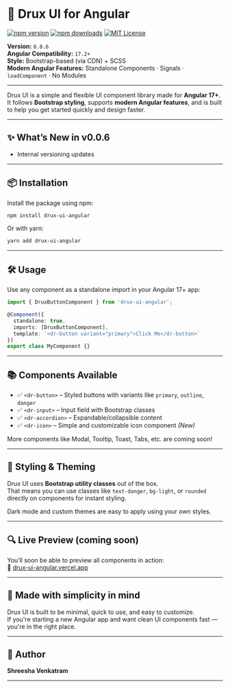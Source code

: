 # 🎨 Drux UI for Angular

[![npm version](https://img.shields.io/npm/v/drux-ui-angular.svg)](https://www.npmjs.com/package/drux-ui-angular)
[![npm downloads](https://img.shields.io/npm/dm/drux-ui-angular.svg)](https://www.npmjs.com/package/drux-ui-angular)
[![MIT License](https://img.shields.io/badge/license-MIT-blue.svg)](LICENSE)

**Version:** `0.0.6`  
**Angular Compatibility:** `17.2+`  
**Style:** Bootstrap-based (via CDN) + SCSS  
**Modern Angular Features:** Standalone Components · Signals · `loadComponent` · No Modules

---

Drux UI is a simple and flexible UI component library made for **Angular 17+**.  
It follows **Bootstrap styling**, supports **modern Angular features**, and is built to help you get started quickly and design faster.

---

## ✨ What’s New in v0.0.6

- Internal versioning updates

---

## 📦 Installation

Install the package using npm:

```bash
npm install drux-ui-angular
```

Or with yarn:

```bash
yarn add drux-ui-angular
```

---

## 🛠 Usage

Use any component as a standalone import in your Angular 17+ app:

```ts
import { DruxButtonComponent } from 'drux-ui-angular';

@Component({
  standalone: true,
  imports: [DruxButtonComponent],
  template: `<dr-button variant="primary">Click Me</dr-button>`
})
export class MyComponent {}
```

---

## 📚 Components Available

- ✅ `<dr-button>` – Styled buttons with variants like `primary`, `outline`, `danger`
- ✅ `<dr-input>` – Input field with Bootstrap classes
- ✅ `<dr-accordion>` – Expandable/collapsible content
- ✅ `<dr-icon>` – Simple and customizable icon component *(New)*

More components like Modal, Tooltip, Toast, Tabs, etc. are coming soon!

---

## 🎨 Styling & Theming

Drux UI uses **Bootstrap utility classes** out of the box.  
That means you can use classes like `text-danger`, `bg-light`, or `rounded` directly on components for instant styling.

Dark mode and custom themes are easy to apply using your own styles.

---

## 🔍 Live Preview (coming soon)

You’ll soon be able to preview all components in action:  
📎 [drux-ui-angular.vercel.app](https://drux-ui-angular.vercel.app)

---

## 🙌 Made with simplicity in mind

Drux UI is built to be minimal, quick to use, and easy to customize.  
If you're starting a new Angular app and want clean UI components fast — you're in the right place.

---

## 👤 Author

**Shreesha Venkatram**  

---


